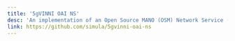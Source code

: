 ```yaml
---
title: '5gVINNI OAI NS'
desc: 'An implementation of an Open Source MANO (OSM) Network Service (NS) and corresponding Virtual Network Functions (VNF) to instantiate OpenAirInterface (OAI) network cores for 4G and 5G testbed networks in a Network Functions Virtualisation Infrastructure (NFVI).'
link: https://github.com/simula/5gvinni-oai-ns
---
```

